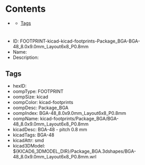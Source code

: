 



Contents
========

* [](#)
	* [Tags](#tags)

# 

- ID: FOOTPRINT-kicad-kicad-footprints-Package_BGA-BGA-48_8.0x9.0mm_Layout6x8_P0.8mm
- Name: 
- Description: 

## Tags

- hexID: 
- oompType: FOOTPRINT
- oompSize: kicad
- oompColor: kicad-footprints
- oompDesc: Package_BGA
- oompIndex: BGA-48_8.0x9.0mm_Layout6x8_P0.8mm
- oompName: kicad-footprints/Package_BGA/BGA-48_8.0x9.0mm_Layout6x8_P0.8mm
- kicadDesc: BGA-48 - pitch 0.8 mm
- kicadTags: BGA-48
- kicadAttr: smd
- kicad3DModel: ${KICAD6_3DMODEL_DIR}/Package_BGA.3dshapes/BGA-48_8.0x9.0mm_Layout6x8_P0.8mm.wrl
